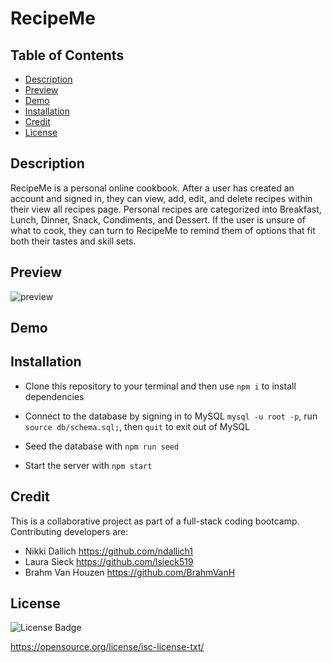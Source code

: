 # RecipeMe

## Table of Contents
* [Description](#description)
* [Preview](#preview)
* [Demo](#demo)
* [Installation](#installation)
* [Credit](#credit)
* [License](#license)


## Description

RecipeMe is a personal online cookbook. After a user has created an account and signed in, they can view, add, edit, and delete recipes within their view all recipes page. Personal recipes are categorized into Breakfast, Lunch, Dinner, Snack, Condiments, and Dessert. If the user is unsure of what to cook, they can turn to RecipeMe to remind them of options that fit both their tastes and skill sets.

## Preview

![preview](https://user-images.githubusercontent.com/99048123/226444935-b5dfd138-3098-49de-8521-57a1d611e8bc.png)


## Demo 

## Installation
- Clone this repository to your terminal and then use `npm i` to install dependencies 

- Connect to the database by signing in to MySQL `mysql -u root -p`, run `source db/schema.sql;`, then `quit` to exit out of MySQL

- Seed the database with `npm run seed`

- Start the server with `npm start`

## Credit 
This is a collaborative project as part of a full-stack coding bootcamp. Contributing developers are:
- Nikki Dallich https://github.com/ndallich1
- Laura Sieck https://github.com/lsieck519
- Brahm Van Houzen https://github.com/BrahmVanH

## License
![License Badge](https://img.shields.io/static/v1?label=License&message=ISC&color=green)

https://opensource.org/license/isc-license-txt/
